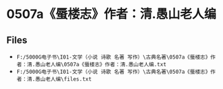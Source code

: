 # 0507a《蜃楼志》作者：清.愚山老人编

## Files

- `F:/5000G电子书\I01-文学（小说 诗歌 名著 写作）\古典名著\0507a《蜃楼志》作者：清.愚山老人编\0507a《蜃楼志》作者：清.愚山老人编.txt`
- `F:/5000G电子书\I01-文学（小说 诗歌 名著 写作）\古典名著\0507a《蜃楼志》作者：清.愚山老人编\files.txt`

